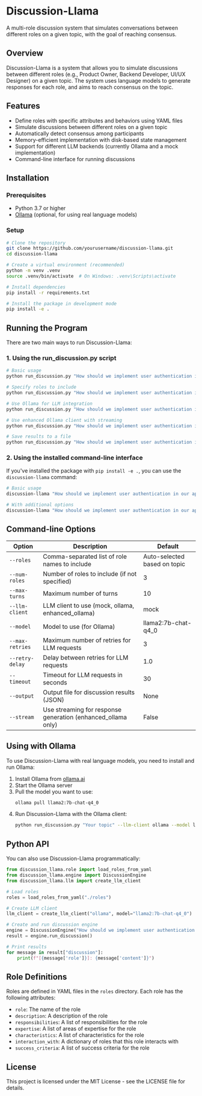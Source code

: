 # Discussion-Llama

A multi-role discussion system that simulates conversations between different roles on a given topic, with the goal of reaching consensus.

## Overview

Discussion-Llama is a system that allows you to simulate discussions between different roles (e.g., Product Owner, Backend Developer, UI/UX Designer) on a given topic. The system uses language models to generate responses for each role, and aims to reach consensus on the topic.

## Features

- Define roles with specific attributes and behaviors using YAML files
- Simulate discussions between different roles on a given topic
- Automatically detect consensus among participants
- Memory-efficient implementation with disk-based state management
- Support for different LLM backends (currently Ollama and a mock implementation)
- Command-line interface for running discussions

## Installation

### Prerequisites

- Python 3.7 or higher
- [Ollama](https://ollama.ai/) (optional, for using real language models)

### Setup

```bash
# Clone the repository
git clone https://github.com/yourusername/discussion-llama.git
cd discussion-llama

# Create a virtual environment (recommended)
python -m venv .venv
source .venv/bin/activate  # On Windows: .venv\Scripts\activate

# Install dependencies
pip install -r requirements.txt

# Install the package in development mode
pip install -e .
```

## Running the Program

There are two main ways to run Discussion-Llama:

### 1. Using the run_discussion.py script

```bash
# Basic usage
python run_discussion.py "How should we implement user authentication in our app?"

# Specify roles to include
python run_discussion.py "How should we implement user authentication in our app?" --roles "product_owner_pm,backend_developer,security_engineer"

# Use Ollama for LLM integration
python run_discussion.py "How should we implement user authentication in our app?" --llm-client ollama --model llama2:7b-chat-q4_0

# Use enhanced Ollama client with streaming
python run_discussion.py "How should we implement user authentication in our app?" --llm-client enhanced_ollama --model llama2:7b-chat-q4_0 --stream

# Save results to a file
python run_discussion.py "How should we implement user authentication in our app?" --output results.json
```

### 2. Using the installed command-line interface

If you've installed the package with `pip install -e .`, you can use the `discussion-llama` command:

```bash
# Basic usage
discussion-llama "How should we implement user authentication in our app?"

# With additional options
discussion-llama "How should we implement user authentication in our app?" --roles "product_owner_pm,backend_developer,security_engineer" --llm-client ollama
```

## Command-line Options

| Option | Description | Default |
|--------|-------------|---------|
| `--roles` | Comma-separated list of role names to include | Auto-selected based on topic |
| `--num-roles` | Number of roles to include (if not specified) | 3 |
| `--max-turns` | Maximum number of turns | 10 |
| `--llm-client` | LLM client to use (mock, ollama, enhanced_ollama) | mock |
| `--model` | Model to use (for Ollama) | llama2:7b-chat-q4_0 |
| `--max-retries` | Maximum number of retries for LLM requests | 3 |
| `--retry-delay` | Delay between retries for LLM requests | 1.0 |
| `--timeout` | Timeout for LLM requests in seconds | 30 |
| `--output` | Output file for discussion results (JSON) | None |
| `--stream` | Use streaming for response generation (enhanced_ollama only) | False |

## Using with Ollama

To use Discussion-Llama with real language models, you need to install and run Ollama:

1. Install Ollama from [ollama.ai](https://ollama.ai/)
2. Start the Ollama server
3. Pull the model you want to use:
   ```bash
   ollama pull llama2:7b-chat-q4_0
   ```
4. Run Discussion-Llama with the Ollama client:
   ```bash
   python run_discussion.py "Your topic" --llm-client ollama --model llama2:7b-chat-q4_0
   ```

## Python API

You can also use Discussion-Llama programmatically:

```python
from discussion_llama.role import load_roles_from_yaml
from discussion_llama.engine import DiscussionEngine
from discussion_llama.llm import create_llm_client

# Load roles
roles = load_roles_from_yaml("./roles")

# Create LLM client
llm_client = create_llm_client("ollama", model="llama2:7b-chat-q4_0")

# Create and run discussion engine
engine = DiscussionEngine("How should we implement user authentication in our app?", roles)
result = engine.run_discussion()

# Print results
for message in result["discussion"]:
    print(f"[{message['role']}]: {message['content']}")
```

## Role Definitions

Roles are defined in YAML files in the `roles` directory. Each role has the following attributes:

- `role`: The name of the role
- `description`: A description of the role
- `responsibilities`: A list of responsibilities for the role
- `expertise`: A list of areas of expertise for the role
- `characteristics`: A list of characteristics for the role
- `interaction_with`: A dictionary of roles that this role interacts with
- `success_criteria`: A list of success criteria for the role

## License

This project is licensed under the MIT License - see the LICENSE file for details.